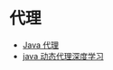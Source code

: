 代理
====



- [Java 代理](http://wiki.jikexueyuan.com/project/java-reflection/java-dynamic.html)
- [java 动态代理深度学习](https://blog.csdn.net/qhrking/article/details/29865167)